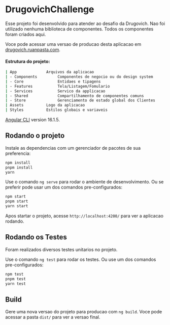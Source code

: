 # DrugovichChallenge

Esse projeto foi desenvolvido para atender ao desafio da Drugovich.
Nao foi utilizado nenhuma biblioteca de componentes.
Todos os componentes foram criados aqui.

Voce pode acessar uma versao de producao desta aplicacao em [drugovich.ruanpasta.com](https://drugovich.ruanpasta.com/).

#### Estrutura do projeto:
```bash
| App             Arquivos da aplicacao
| - Components         Componentes de negocio ou do design system
| - Core               Entidaes e tipagens
| - Features           Tela/Listagem/Fomulario
| - Services           Servico da applicacao
| - Shared             Compartilhamento de componentes comuns
| - Store              Gerenciamento de estado global dos Clientes
| Assets          Logo da aplicacao
| Styles          Estilos globais e variaveis
```

[Angular CLI](https://github.com/angular/angular-cli) version 16.1.5.

## Rodando o projeto

Instale as dependencias com um gerenciador de pacotes de sua preferencia:
```bash
npm install
pnpm install
yarn
```

Use o comando `ng serve` para rodar o ambiente de desenvolvimento.
Ou se preferir pode usar um dos comandos pre-configurados:
```bash
npm start
pnpm start
yarn start
```

Apos startar o projeto, acesse `http://localhost:4200/` para ver a aplicacao rodando.

## Rodando os Testes

Foram realizados diversos testes unitarios no projeto.

Use o comando `ng test` para rodar os testes.
Ou use um dos comandos pre-configurados:
```bash
npm test
pnpm test
yarn test
```

## Build

Gere uma nova versao do projeto para producao com `ng build`. Voce pode acessar a pasta `dist/` para ver a versao final.
